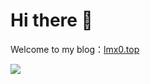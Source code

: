 <h1>Hi there 👋</h1>
<p>Welcome to my blog：<a href="https://www.lmx0.top/">lmx0.top</a></p>
<a href="https://github.com/lmx0">  <!--statics主页地址，可修改-->
  <img src="https://github-readme-stats.vercel.app/api?username=lmx0"/>   <!--可修改-->
</a>


<!--
**lmx0/lmx0** is a ✨ _special_ ✨ repository because its `README.md` (this file) appears on your GitHub profile.

Here are some ideas to get you started:

- 🔭 I’m currently working on ...
- 🌱 I’m currently learning ...
- 👯 I’m looking to collaborate on ...
- 🤔 I’m looking for help with ...
- 💬 Ask me about ...
- 📫 How to reach me: ...
- 😄 Pronouns: ...
- ⚡ Fun fact: ...
-->
